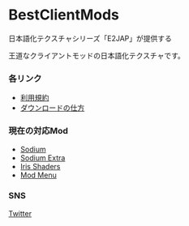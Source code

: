 # BestClientMods
日本語化テクスチャシリーズ「E2JAP」が提供する

王道なクライアントモッドの日本語化テクスチャです。

### 各リンク
- [利用規約](https://github.com/E2JAP/Rules)
- [ダウンロードの仕方](https://github.com/NihoSta/HowToDownload)

### 現在の対応Mod
- [Sodium](https://modrinth.com/mod/sodium)
- [Sodium Extra](https://modrinth.com/mod/sodium-extra)
- [Iris Shaders](https://modrinth.com/mod/iris)
- [Mod Menu](https://modrinth.com/mod/modmenu)

### SNS
[Twitter](https://twitter.com/NihoSta)
